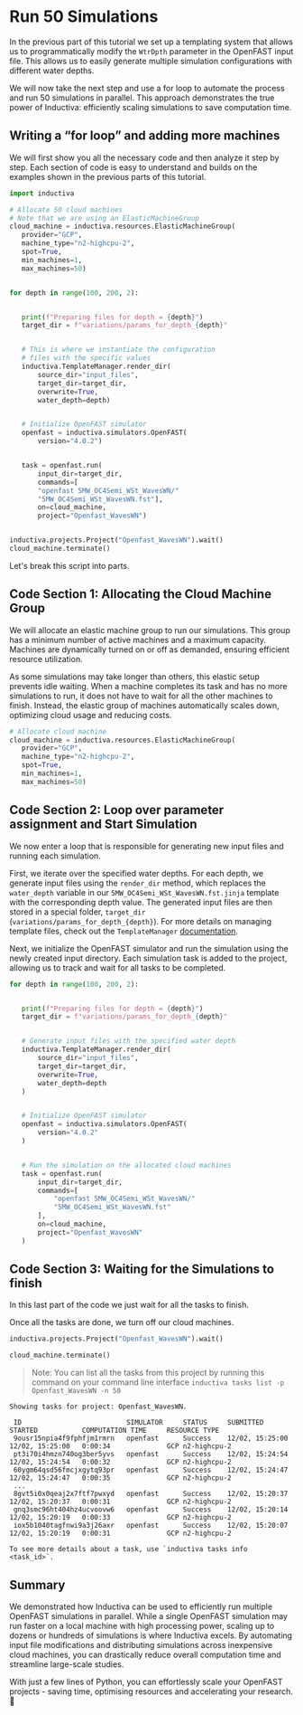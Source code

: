 # Run 50 Simulations
In the previous part of this tutorial we set up a templating system that allows us to programmatically modify the `WtrDpth` parameter in the OpenFAST input file. 
This allows us to easily generate multiple simulation configurations with different water depths.

We will now take the next step and use a for loop to automate the process and run 50 simulations in parallel. This approach demonstrates the true power 
of Inductiva: efficiently scaling simulations to save computation time.

## Writing a “for loop” and adding more machines
We will first show you all the necessary code and then analyze it step by step. Each section of code is easy to understand and builds on the examples shown 
in the previous parts of this tutorial.

```python
import inductiva

# Allocate 50 cloud machines
# Note that we are using an ElasticMachineGroup
cloud_machine = inductiva.resources.ElasticMachineGroup(
   provider="GCP",
   machine_type="n2-highcpu-2",
   spot=True,
   min_machines=1,
   max_machines=50)


for depth in range(100, 200, 2):


   print(f"Preparing files for depth = {depth}")
   target_dir = f"variations/params_for_depth_{depth}"


   # This is where we instantiate the configuration
   # files with the specific values
   inductiva.TemplateManager.render_dir(
       source_dir="input_files",
       target_dir=target_dir,
       overwrite=True,
       water_depth=depth)


   # Initialize OpenFAST simulator
   openfast = inductiva.simulators.OpenFAST(
       version="4.0.2")


   task = openfast.run(
       input_dir=target_dir,
       commands=[
       "openfast 5MW_OC4Semi_WSt_WavesWN/"
       "5MW_OC4Semi_WSt_WavesWN.fst"],
       on=cloud_machine,
       project="Openfast_WavesWN")


inductiva.projects.Project("Openfast_WavesWN").wait()
cloud_machine.terminate()
```

Let's break this script into parts.

## Code Section 1: Allocating the Cloud Machine Group
We will allocate an elastic machine group to run our simulations. This group has a minimum number of active machines and a maximum capacity. 
Machines are dynamically turned on or off as demanded, ensuring efficient resource utilization.

As some simulations may take longer than others, this elastic setup prevents idle waiting. When a machine completes its task and has no more simulations to run, 
it does not have to wait for all the other machines to finish. Instead, the elastic group of machines automatically scales down, optimizing cloud usage and 
reducing costs.

```python
# Allocate cloud machine
cloud_machine = inductiva.resources.ElasticMachineGroup(
   provider="GCP",
   machine_type="n2-highcpu-2",
   spot=True,
   min_machines=1,
   max_machines=50)
```

## Code Section 2: Loop over parameter assignment and Start Simulation
We now enter a loop that is responsible for generating new input files and running each simulation.

First, we iterate over the specified water depths. For each depth, we generate input files using the `render_dir` method, which replaces the `water_depth` 
variable in our `5MW_OC4Semi_WSt_WavesWN.fst.jinja` template with the corresponding depth value. The generated input files are then stored 
in a special folder, `target_dir` (`variations/params_for_depth_{depth}`). For more details on managing template files, check out the `TemplateManager` [documentation](https://docs.inductiva.ai/en/latest/intro_to_api/templating.html).

Next, we initialize the OpenFAST simulator and run the simulation using the newly created input directory. Each simulation task is added to the project, 
allowing us to track and wait for all tasks to be completed.

```python
for depth in range(100, 200, 2):


   print(f"Preparing files for depth = {depth}")
   target_dir = f"variations/params_for_depth_{depth}"


   # Generate input files with the specified water depth
   inductiva.TemplateManager.render_dir(
       source_dir="input_files",
       target_dir=target_dir,
       overwrite=True,
       water_depth=depth
   )


   # Initialize OpenFAST simulator
   openfast = inductiva.simulators.OpenFAST(
       version="4.0.2"
   )


   # Run the simulation on the allocated cloud machines
   task = openfast.run(
       input_dir=target_dir,
       commands=[
           "openfast 5MW_OC4Semi_WSt_WavesWN/"
           "5MW_OC4Semi_WSt_WavesWN.fst"
       ],
       on=cloud_machine,
       project="Openfast_WavesWN"
   )
```

## Code Section 3: Waiting for the Simulations to finish
In this last part of the code we just wait for all the tasks to finish.

Once all the tasks are done, we turn off our cloud machines.

```python
inductiva.projects.Project("Openfast_WavesWN").wait()

cloud_machine.terminate()
```

>Note: You can list all the tasks from this project by running this command on
your command line interface `inductiva tasks list -p Openfast_WavesWN -n 50`

```
Showing tasks for project: Openfast_WavesWN.

 ID                          SIMULATOR     STATUS     SUBMITTED         STARTED           COMPUTATION TIME     RESOURCE TYPE
 9ousr15npia4f9fphfjm1rmrn   openfast      Success    12/02, 15:25:00   12/02, 15:25:00   0:00:34              GCP n2-highcpu-2
 pt3i70i4hmzn740og3ber5yvs   openfast      Success    12/02, 15:24:54   12/02, 15:24:54   0:00:32              GCP n2-highcpu-2
 60ygm64qsd56fmcjxgytq93pr   openfast      Success    12/02, 15:24:47   12/02, 15:24:47   0:00:35              GCP n2-highcpu-2
 ...
 8gvt5i0x0qeaj2x7ftf7pwxyd   openfast      Success    12/02, 15:20:37   12/02, 15:20:37   0:00:31              GCP n2-highcpu-2
 gnq3smc96ht404hz4ucvoovw6   openfast      Success    12/02, 15:20:14   12/02, 15:20:19   0:00:33              GCP n2-highcpu-2
 iox5b1040tagfnwi9a3j26axr   openfast      Success    12/02, 15:20:07   12/02, 15:20:19   0:00:31              GCP n2-highcpu-2

To see more details about a task, use `inductiva tasks info <task_id>`.
```

## Summary
We demonstrated how Inductiva can be used to efficiently run multiple OpenFAST simulations in parallel. While a single OpenFAST simulation may run faster 
on a local machine with high processing power, scaling up to dozens or hundreds of simulations is where Inductiva excels. By automating input file modifications
and distributing simulations across inexpensive cloud machines, you can drastically reduce overall computation time and streamline large-scale studies.

With just a few lines of Python, you can effortlessly scale your OpenFAST projects - saving time, optimising resources and accelerating your research. 🚀
